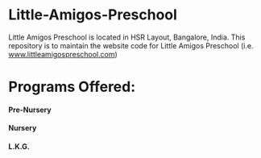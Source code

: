 # Little-Amigos-Preschool
Little Amigos Preschool is located in HSR Layout, Bangalore, India.
This repository is to maintain the website code for Little Amigos Preschool (i.e. www.littleamigospreschool.com)
# Programs Offered:
#### Pre-Nursery
#### Nursery
#### L.K.G.
